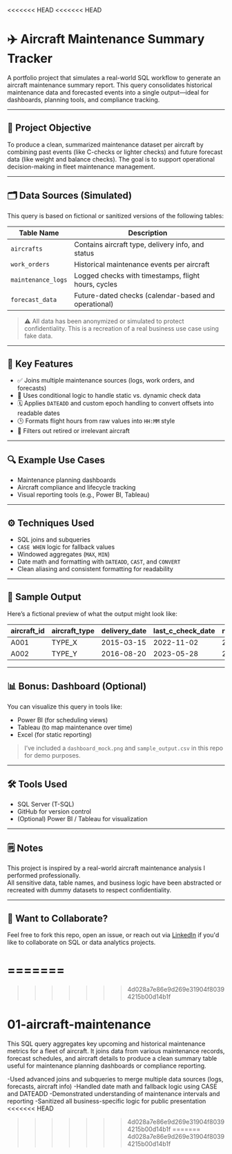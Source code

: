 <<<<<<< HEAD
<<<<<<< HEAD
# ✈️ Aircraft Maintenance Summary Tracker

A portfolio project that simulates a real-world SQL workflow to generate an aircraft maintenance summary report. This query consolidates historical maintenance data and forecasted events into a single output—ideal for dashboards, planning tools, and compliance tracking.

---

## 📌 Project Objective

To produce a clean, summarized maintenance dataset per aircraft by combining past events (like C-checks or lighter checks) and future forecast data (like weight and balance checks). The goal is to support operational decision-making in fleet maintenance management.

---

## 🗂️ Data Sources (Simulated)

This query is based on fictional or sanitized versions of the following tables:

| Table Name        | Description                                         |
|-------------------|-----------------------------------------------------|
| `aircrafts`       | Contains aircraft type, delivery info, and status   |
| `work_orders`     | Historical maintenance events per aircraft          |
| `maintenance_logs`| Logged checks with timestamps, flight hours, cycles|
| `forecast_data`   | Future-dated checks (calendar-based and operational)|

> ⚠️ All data has been anonymized or simulated to protect confidentiality. This is a recreation of a real business use case using fake data.

---

## 🧠 Key Features

- ✅ Joins multiple maintenance sources (logs, work orders, and forecasts)
- 🧮 Uses conditional logic to handle static vs. dynamic check data
- 🗓️ Applies `DATEADD` and custom epoch handling to convert offsets into readable dates
- 🕒 Formats flight hours from raw values into `HH:MM` style
- 🚫 Filters out retired or irrelevant aircraft

---

## 🔍 Example Use Cases

- Maintenance planning dashboards
- Aircraft compliance and lifecycle tracking
- Visual reporting tools (e.g., Power BI, Tableau)

---

## ⚙️ Techniques Used

- SQL joins and subqueries
- `CASE WHEN` logic for fallback values
- Windowed aggregates (`MAX`, `MIN`)
- Date math and formatting with `DATEADD`, `CAST`, and `CONVERT`
- Clean aliasing and consistent formatting for readability

---

## 🧪 Sample Output

Here’s a fictional preview of what the output might look like:

| aircraft_id | aircraft_type | delivery_date | last_c_check_date | next_heavy_maintenance | next_calendar_check_date |
|-------------|----------------|----------------|--------------------|------------------------|---------------------------|
| A001        | TYPE_X         | 2015-03-15     | 2022-11-02         | 2025-07-15             | 2025-03-01                |
| A002        | TYPE_Y         | 2016-08-20     | 2023-05-28         | 2026-01-10             | 2025-12-01                |

---

## 📊 Bonus: Dashboard (Optional)

You can visualize this query in tools like:

- Power BI (for scheduling views)
- Tableau (to map maintenance over time)
- Excel (for static reporting)

> I’ve included a `dashboard_mock.png` and `sample_output.csv` in this repo for demo purposes.

---

## 🛠️ Tools Used

- SQL Server (T-SQL)
- GitHub for version control
- (Optional) Power BI / Tableau for visualization

---

## 🗒️ Notes

This project is inspired by a real-world aircraft maintenance analysis I performed professionally.  
All sensitive data, table names, and business logic have been abstracted or recreated with dummy datasets to respect confidentiality.

---

## 🙌 Want to Collaborate?

Feel free to fork this repo, open an issue, or reach out via [LinkedIn](#) if you'd like to collaborate on SQL or data analytics projects.

=======
=======
>>>>>>> 4d028a7e86e9d269e31904f80394215b00d14b1f
# 01-aircraft-maintenance
This SQL query aggregates key upcoming and historical maintenance metrics for a fleet of aircraft. It joins data from various maintenance records, forecast schedules, and aircraft details to produce a clean summary table useful for maintenance planning dashboards or compliance reporting.

-Used advanced joins and subqueries to merge multiple data sources (logs, forecasts, aircraft info)
-Handled date math and fallback logic using CASE and DATEADD
-Demonstrated understanding of maintenance intervals and reporting
-Sanitized all business-specific logic for public presentation
<<<<<<< HEAD
>>>>>>> 4d028a7e86e9d269e31904f80394215b00d14b1f
=======
>>>>>>> 4d028a7e86e9d269e31904f80394215b00d14b1f
